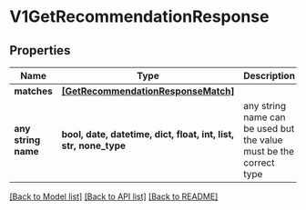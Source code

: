 # V1GetRecommendationResponse


## Properties
Name | Type | Description | Notes
------------ | ------------- | ------------- | -------------
**matches** | [**[GetRecommendationResponseMatch]**](GetRecommendationResponseMatch.md) |  | [optional] 
**any string name** | **bool, date, datetime, dict, float, int, list, str, none_type** | any string name can be used but the value must be the correct type | [optional]

[[Back to Model list]](../README.md#documentation-for-models) [[Back to API list]](../README.md#documentation-for-api-endpoints) [[Back to README]](../README.md)



